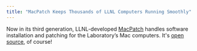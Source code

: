 ```yaml
---
title: "MacPatch Keeps Thousands of LLNL Computers Running Smoothly"
---
```


Now in its third generation, LLNL-developed [MacPatch](https://computation.llnl.gov/newsroom/macpatch-keeps-thousands-llnl-computers-running-smoothly) handles software installation and patching for the Laboratory’s Mac computers. It's [open source](https://github.com/llnl/macpatch), of course!
